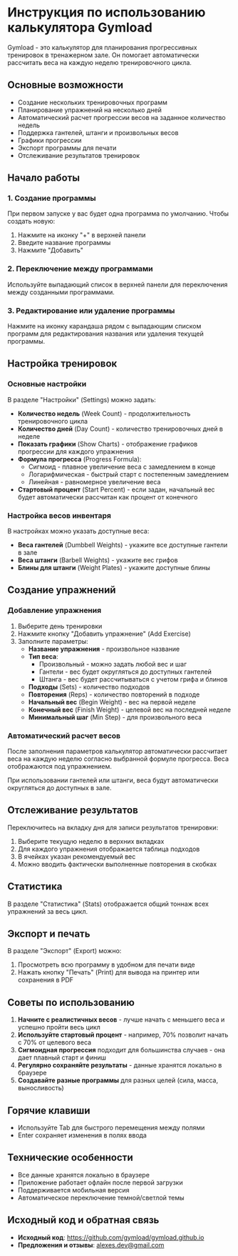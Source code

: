 # Инструкция по использованию калькулятора Gymload

Gymload - это калькулятор для планирования прогрессивных тренировок в тренажерном зале. Он помогает автоматически рассчитать веса на каждую неделю тренировочного цикла.

## Основные возможности

- Создание нескольких тренировочных программ
- Планирование упражнений на несколько дней
- Автоматический расчет прогрессии весов на заданное количество недель
- Поддержка гантелей, штанги и произвольных весов
- Графики прогрессии
- Экспорт программы для печати
- Отслеживание результатов тренировок

## Начало работы

### 1. Создание программы

При первом запуске у вас будет одна программа по умолчанию. Чтобы создать новую:

1. Нажмите на иконку "+" в верхней панели
2. Введите название программы
3. Нажмите "Добавить"

### 2. Переключение между программами

Используйте выпадающий список в верхней панели для переключения между созданными программами.

### 3. Редактирование или удаление программы

Нажмите на иконку карандаша рядом с выпадающим списком программ для редактирования названия или удаления текущей программы.

## Настройка тренировок

### Основные настройки

В разделе "Настройки" (Settings) можно задать:

- **Количество недель** (Week Count) - продолжительность тренировочного цикла
- **Количество дней** (Day Count) - количество тренировочных дней в неделе
- **Показать графики** (Show Charts) - отображение графиков прогрессии для каждого упражнения
- **Формула прогресса** (Progress Formula):
  - Сигмоид - плавное увеличение веса с замедлением в конце
  - Логарифмическая - быстрый старт с постепенным замедлением
  - Линейная - равномерное увеличение веса
- **Стартовый процент** (Start Percent) - если задан, начальный вес будет автоматически рассчитан как процент от конечного

### Настройка весов инвентаря

В настройках можно указать доступные веса:

- **Веса гантелей** (Dumbbell Weights) - укажите все доступные гантели в зале
- **Веса штанги** (Barbell Weights) - укажите вес грифов
- **Блины для штанги** (Weight Plates) - укажите доступные блины

## Создание упражнений

### Добавление упражнения

1. Выберите день тренировки
2. Нажмите кнопку "Добавить упражнение" (Add Exercise)
3. Заполните параметры:
   - **Название упражнения** - произвольное название
   - **Тип веса**:
     - Произвольный - можно задать любой вес и шаг
     - Гантели - вес будет округляться до доступных гантелей
     - Штанга - вес будет рассчитываться с учетом грифа и блинов
   - **Подходы** (Sets) - количество подходов
   - **Повторения** (Reps) - количество повторений в подходе
   - **Начальный вес** (Begin Weight) - вес на первой неделе
   - **Конечный вес** (Finish Weight) - целевой вес на последней неделе
   - **Минимальный шаг** (Min Step) - для произвольного веса

### Автоматический расчет весов

После заполнения параметров калькулятор автоматически рассчитает веса на каждую неделю согласно выбранной формуле прогресса. Веса отображаются под упражнением.

При использовании гантелей или штанги, веса будут автоматически округляться до доступных в зале.

## Отслеживание результатов

Переключитесь на вкладку дня для записи результатов тренировки:

1. Выберите текущую неделю в верхних вкладках
2. Для каждого упражнения отображается таблица подходов
3. В ячейках указан рекомендуемый вес
4. Можно вводить фактически выполненные повторения в скобках

## Статистика

В разделе "Статистика" (Stats) отображается общий тоннаж всех упражнений за весь цикл.

## Экспорт и печать

В разделе "Экспорт" (Export) можно:

1. Просмотреть всю программу в удобном для печати виде
2. Нажать кнопку "Печать" (Print) для вывода на принтер или сохранения в PDF

## Советы по использованию

1. **Начните с реалистичных весов** - лучше начать с меньшего веса и успешно пройти весь цикл
2. **Используйте стартовый процент** - например, 70% позволит начать с 70% от целевого веса
3. **Сигмоидная прогрессия** подходит для большинства случаев - она дает плавный старт и финиш
4. **Регулярно сохраняйте результаты** - данные хранятся локально в браузере
5. **Создавайте разные программы** для разных целей (сила, масса, выносливость)

## Горячие клавиши

- Используйте Tab для быстрого перемещения между полями
- Enter сохраняет изменения в полях ввода

## Технические особенности

- Все данные хранятся локально в браузере
- Приложение работает офлайн после первой загрузки
- Поддерживается мобильная версия
- Автоматическое переключение темной/светлой темы

## Исходный код и обратная связь

- **Исходный код**: https://github.com/gymload/gymload.github.io
- **Предложения и отзывы**: alexes.dev@gmail.com